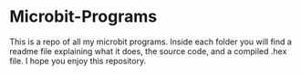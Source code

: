 # Microbit-Programs

This is a repo of all my microbit programs. Inside each folder you will find a readme file explaining what it does, the source code, and a compiled .hex file. I hope you enjoy this repository.
